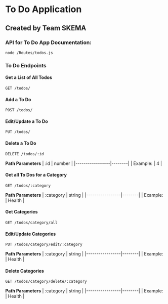 # To Do Application
## Created by Team SKEMA 

### API for To Do App Documentation:
```node /Routes/todos.js```

### To Do Endpoints


#### Get a List of All Todos
``` GET /todos/ ```



#### Add a To Do 
``` POST /todos/ ```



#### Edit/Update a To Do 
``` PUT /todos/ ```



#### Delete a To Do
``` DELETE /todos/:id ```

**Path Parameters**
|      :id        | number |
|-----------------|--------|
| Example:        |    4   |



#### Get all To Dos for a Category
``` GET /todos/:category ```

**Path Parameters**
|    :category    | string |
|-----------------|--------|
| Example:        | Health |




#### Get Categories
``` GET /todos/category/all ```



#### Edit/Update Categories
``` PUT /todos/category/edit/:category ```

**Path Parameters**
|    :category    | string |
|-----------------|--------|
| Example:        | Health |



#### Delete Categories
``` GET /todos/category/delete/:category ```

**Path Parameters**
|    :category    | string |
|-----------------|--------|
| Example:        | Health |




